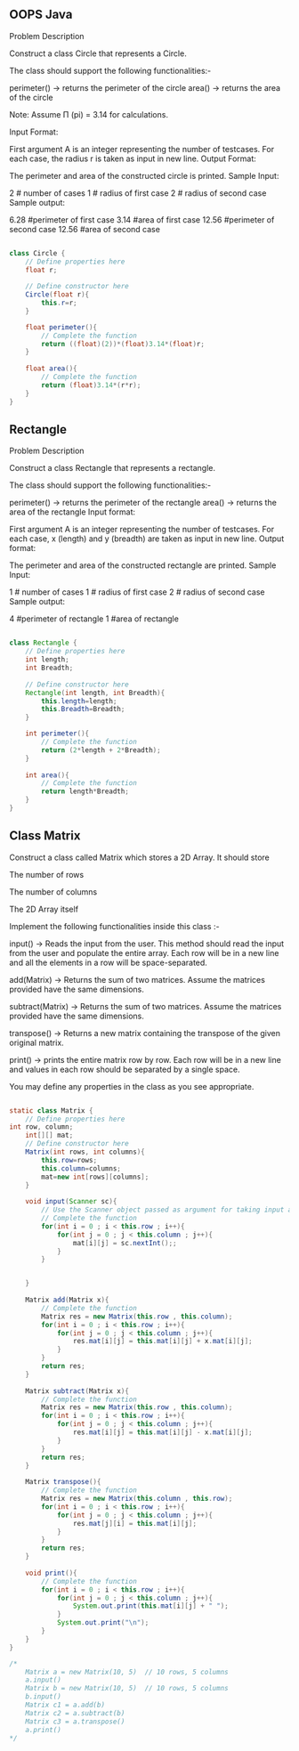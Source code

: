 ## OOPS Java

Problem Description


Construct a class Circle that represents a Circle.

The class should support the following functionalities:-

perimeter() -> returns the perimeter of the circle
area() -> returns the area of the circle

Note: Assume Π (pi) = 3.14 for calculations.

Input Format:

First argument A is an integer representing the number of testcases.
For each case, the radius r is taken as input in new line.
Output Format:

The perimeter and area of the constructed circle is printed.
Sample Input:

2     # number of cases
1     # radius of first case
2     # radius of second case
Sample output:

6.28     #perimeter of first case
3.14     #area of first case
12.56    #perimeter of second case
12.56    #area of second case

``` java

class Circle {
    // Define properties here
    float r;
    
    // Define constructor here
    Circle(float r){
        this.r=r;
    }

    float perimeter(){
		// Complete the function
		return ((float)(2))*(float)3.14*(float)r;
	}
	
	float area(){
		// Complete the function
        return (float)3.14*(r*r);
	}
}

```

## Rectangle

Problem Description

Construct a class Rectangle that represents a rectangle.

The class should support the following functionalities:-

perimeter() -> returns the perimeter of the rectangle
area() -> returns the area of the rectangle
Input format:

First argument A is an integer representing the number of testcases.
For each case, x (length) and y (breadth) are taken as input in new line.
Output format:

The perimeter and area of the constructed rectangle are printed.
Sample Input:

1 # number of cases
1 # radius of first case
2 # radius of second case
Sample output:

4 #perimeter of rectangle
1 #area of rectangle

``` java

class Rectangle {
    // Define properties here
    int length;
    int Breadth;
    
    // Define constructor here
    Rectangle(int length, int Breadth){
        this.length=length;
        this.Breadth=Breadth;
    }

    int perimeter(){
		// Complete the function
		return (2*length + 2*Breadth);
	}
	
	int area(){
		// Complete the function
		return length*Breadth;
	}
}

```

## Class Matrix

Construct a class called Matrix which stores a 2D Array. It should store

The number of rows

The number of columns

The 2D Array itself

Implement the following functionalities inside this class :-

input() -> Reads the input from the user. This method should read the input from the user and populate the entire array. Each row will be in a new line and all the elements in a row will be space-separated.

add(Matrix) -> Returns the sum of two matrices. Assume the matrices provided have the same dimensions.

subtract(Matrix) -> Returns the sum of two matrices. Assume the matrices provided have the same dimensions.

transpose() -> Returns a new matrix containing the transpose of the given original matrix.

print() -> prints the entire matrix row by row. Each row will be in a new line and values in each row should be separated by a single space.

You may define any properties in the class as you see appropriate.

``` java

static class Matrix {
    // Define properties here
int row, column;
	int[][] mat;
	// Define constructor here
	Matrix(int rows, int columns){
        this.row=rows;
        this.column=columns;
        mat=new int[rows][columns];
    }
	
	void input(Scanner sc){
	    // Use the Scanner object passed as argument for taking input and not a new Scanner object
		// Complete the function
		for(int i = 0 ; i < this.row ; i++){
			for(int j = 0 ; j < this.column ; j++){
				mat[i][j] = sc.nextInt();;
			}
		}


	}
	
	Matrix add(Matrix x){
		// Complete the function
		Matrix res = new Matrix(this.row , this.column);
		for(int i = 0 ; i < this.row ; i++){
			for(int j = 0 ; j < this.column ; j++){
				res.mat[i][j] = this.mat[i][j] + x.mat[i][j];
			}
		}
		return res;
	}
	
	Matrix subtract(Matrix x){
		// Complete the function
		Matrix res = new Matrix(this.row , this.column);
		for(int i = 0 ; i < this.row ; i++){
			for(int j = 0 ; j < this.column ; j++){
				res.mat[i][j] = this.mat[i][j] - x.mat[i][j];
			}
		}
		return res;
	}
		
	Matrix transpose(){
		// Complete the function
		Matrix res = new Matrix(this.column , this.row);
		for(int i = 0 ; i < this.row ; i++){
			for(int j = 0 ; j < this.column ; j++){
				res.mat[j][i] = this.mat[i][j];
			}
		}
		return res;
	}
	
	void print(){
		// Complete the function
		for(int i = 0 ; i < this.row ; i++){
			for(int j = 0 ; j < this.column ; j++){
				System.out.print(this.mat[i][j] + " ");
			}
			System.out.print("\n");
		}
	}
}

/*
    Matrix a = new Matrix(10, 5)  // 10 rows, 5 columns
	a.input() 
	Matrix b = new Matrix(10, 5)  // 10 rows, 5 columns
	b.input()
    Matrix c1 = a.add(b)
    Matrix c2 = a.subtract(b)
    Matrix c3 = a.transpose()
    a.print()
*/

```